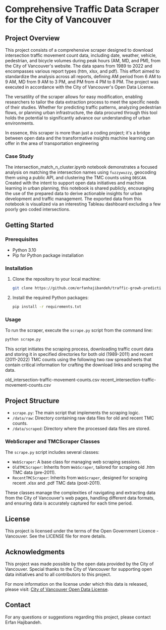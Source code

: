 # Comprehensive Traffic Data Scraper for the City of Vancouver

## Project Overview
This project consists of a comprehensive scraper designed to download intersection traffic movement count data, including date, weather, vehicle, pedestrian, and bicycle volumes during peak hours (AM, MD, and PM), from the City of Vancouver's website. The data spans from 1989 to 2022 and encompasses various report types (htm, xlsx, and pdf). This effort aimed to standardize the analysis across all reports, defining AM period from 6 AM to 9 AM, MD from 9 AM to 3 PM, and PM from 4 PM to 8 PM. The project was executed in accordance with the City of Vancouver's Open Data License.

The versatility of the scraper allows for easy modification, enabling researchers to tailor the data extraction process to meet the specific needs of their studies. Whether for predicting traffic patterns, analyzing pedestrian flows, or planning urban infrastructure, the data procured through this tool holds the potential to significantly advance our understanding of urban environments.

In essence, this scraper is more than just a coding project; it's a bridge between open data and the transformative insights machine learning can offer in the area of transportation engineering

### Case Study
The intersection_match_n_cluster.ipynb notebook demonstrates a focused analysis on matching the intersection names using `fuzzywuzzy`, geocoding them using a public API, and clustering the TMC counts using `DBSCAN`. Created with the intent to support open data initiatives and machine learning in urban planning, this notebook is shared publicly, encouraging the use of the prepared data to derive actionable insights for urban development and traffic management.
The exported data from this notebook is visualized via an interesting Tableau dashboard excluding a few poorly geo coded intersections. 

## Getting Started

### Prerequisites
- Python 3.10
- Pip for Python package installation

### Installation
1. Clone the repository to your local machine:
   ```sh
   git clone https://github.com/erfanhajibandeh/traffic-growh-prediction.git
   ```
2. Install the required Python packages:
   ```sh
   pip install -r requirements.txt
   ```
   
### Usage
To run the scraper, execute the `scrape.py` script from the command line:
```sh
python scrape.py
```
This script initiates the scraping process, downloading traffic count data and storing it in specified directories for both old (1989-2011) and recent (2011-2022) TMC counts using the following two raw spreadsheets that contain critical information for crafting the download links and scraping the data.

old_intersection-traffic-movement-counts.csv 
recent_intersection-traffic-movement-counts.csv

## Project Structure
- `scrape.py`: The main script that implements the scraping logic.
- `/data/raw`: Directory containing raw data files for old and recent TMC counts.
- `/data/scraped`: Directory where the processed data files are stored.

### WebScraper and TMCScraper Classes
The `scrape.py` script includes several classes:
- `WebScraper`: A base class for managing web scraping sessions.
- `OldTMCScraper`: Inherits from `WebScraper`, tailored for scraping old .htm TMC data (pre-2011).
- `RecentTMCScraper`: Inherits from `WebScraper`, designed for scraping recent .xlsx and .pdf TMC data (post-2011).

These classes manage the complexities of navigating and extracting data from the City of Vancouver's web pages, handling different data formats, and ensuring data is accurately captured for each time period.

## License
This project is licensed under the terms of the Open Government Licence - Vancouver. See the LICENSE file for more details.

## Acknowledgments
This project was made possible by the open data provided by the City of Vancouver. Special thanks to the City of Vancouver for supporting open data initiatives and to all contributors to this project.

For more information on the license under which this data is released, please visit: [City of Vancouver Open Data License](https://opendata.vancouver.ca/pages/licence/).

## Contact
For any questions or suggestions regarding this project, please contact Erfan Hajibandeh.